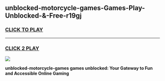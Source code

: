 
## unblocked-motorcycle-games-Games-Play-Unblocked-&-Free-r19gj
<h3>
<a href="https://premium76.site?title=unblocked-motorcycle-games&ref=24A">CLICK TO PLAY</a></h3>
<hr>

<h3>
<a href="https://premium76.site?title=unblocked-motorcycle-games&ref=24A">CLICK 2 PLAY</a>
  
</h3>

<a href="https://premium76.site?title=unblocked-motorcycle-games&ref=24A"><img src="https://clearcache.store/games.png"></a>


**unblocked-motorcycle-games games unblocked: Your Gateway to Fun and Accessible Online Gaming**
